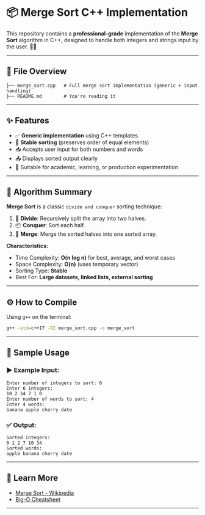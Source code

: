 # 📦 Merge Sort C++ Implementation

This repository contains a **professional-grade** implementation of the **Merge Sort** algorithm in C++, designed to handle both integers and strings input by the user. 🧠🚀

---

## 📁 File Overview

```
├── merge_sort.cpp   # Full merge sort implementation (generic + input handling)
├── README.md        # You're reading it
```

---

## ✨ Features

* ✅ **Generic implementation** using C++ templates
* 🔁 **Stable sorting** (preserves order of equal elements)
* 📥 Accepts user input for both numbers and words
* 📤 Displays sorted output clearly
* 🧪 Suitable for academic, learning, or production experimentation

---

## 🧠 Algorithm Summary

**Merge Sort** is a classic `divide and conquer` sorting technique:

1. 🔪 **Divide**: Recursively split the array into two halves.
2. 📦 **Conquer**: Sort each half.
3. 🧩 **Merge**: Merge the sorted halves into one sorted array.

**Characteristics:**

* Time Complexity: **O(n log n)** for best, average, and worst cases
* Space Complexity: **O(n)** (uses temporary vector)
* Sorting Type: **Stable**
* Best For: **Large datasets, linked lists, external sorting**

---

## ⚙️ How to Compile

Using `g++` on the terminal:

```bash
g++ -std=c++17 -O2 merge_sort.cpp -o merge_sort
```

---

## 🧪 Sample Usage

### ▶️ Example Input:

```
Enter number of integers to sort: 6
Enter 6 integers:
10 2 34 7 1 0
Enter number of words to sort: 4
Enter 4 words:
banana apple cherry date
```

### ✅ Output:

```
Sorted integers:
0 1 2 7 10 34
Sorted words:
apple banana cherry date
```

---

## 📘 Learn More

* [Merge Sort - Wikipedia](https://en.wikipedia.org/wiki/Merge_sort)
* [Big-O Cheatsheet](https://www.bigocheatsheet.com/)

---
